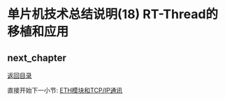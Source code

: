 # 单片机技术总结说明(18) RT-Thread的移植和应用

## next_chapter

[返回目录](./../README.md)

直接开始下一小节: [ETH模块和TCP/IP通讯](./ch19.eth_lwip.md)
